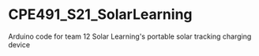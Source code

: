 # CPE491_S21_SolarLearning
Arduino code for team 12 Solar Learning's portable solar tracking charging device
